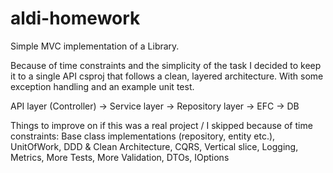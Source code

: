 # aldi-homework
Simple MVC implementation of a Library.

Because of time constraints and the simplicity of the task I decided to keep it to a single API csproj that follows a clean, layered architecture. With some exception handling and an example unit test.

API layer (Controller) -> Service layer -> Repository layer -> EFC -> DB

Things to improve on if this was a real project / I skipped because of time constraints: Base class implementations (repository, entity etc.), UnitOfWork, 
DDD & Clean Architecture, CQRS, Vertical slice, Logging, Metrics, More Tests, More Validation, DTOs, IOptions